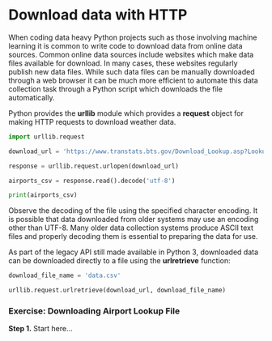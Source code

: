# Download data with HTTP

When coding data heavy Python projects such as those involving machine learning it is common to write code to download data from online data sources. Common online data sources include websites which make data files available for download. In many cases, these websites regularly publish new data files. While such data files can be manually downloaded through a web browser it can be much more efficient to automate this data collection task through a Python script which downloads the file automatically.

Python provides the **urllib** module which provides a **request** object for making HTTP requests to download weather data.

```python
import urllib.request

download_url = 'https://www.transtats.bts.gov/Download_Lookup.asp?Lookup=L_AIRPORT'

response = urllib.request.urlopen(download_url)

airports_csv = response.read().decode('utf-8')

print(airports_csv)
```

Observe the decoding of the file using the specified character encoding. It is possible that data downloaded from older systems may use an encoding other than UTF-8. Many older data collection systems produce ASCII text files and properly decoding them is essential to preparing the data for use.

As part of the legacy API still made available in Python 3, downloaded data can be downloaded directly to a file using the **urlretrieve** function:

```python
download_file_name = 'data.csv'

urllib.request.urlretrieve(download_url, download_file_name)
```

### Exercise: Downloading Airport Lookup File

**Step 1.** Start here...
